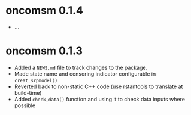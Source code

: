 # oncomsm 0.1.4

* ...


# oncomsm 0.1.3

* Added a `NEWS.md` file to track changes to the package.
* Made state name and censoring indicator configurable in `creat_srpmodel()`
* Reverted back to non-static C++ code
  (use rstantools to translate at build-time)
* Added `check_data()` function and using it to check data inputs where possible 

